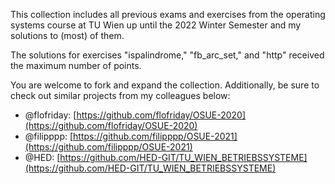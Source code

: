 This collection includes all previous exams and exercises from the operating systems course at TU Wien up until the 2022 Winter Semester and my solutions to (most) of them.

The solutions for exercises "ispalindrome," "fb_arc_set," and "http" received the maximum number of points.

You are welcome to fork and expand the collection. Additionally, be sure to check out similar projects from my colleagues below:

- @flofriday: [https://github.com/flofriday/OSUE-2020](https://github.com/flofriday/OSUE-2020)
- @filipppp: [https://github.com/filipppp/OSUE-2021](https://github.com/filipppp/OSUE-2021)
- @HED: [https://github.com/HED-GIT/TU_WIEN_BETRIEBSSYSTEME](https://github.com/HED-GIT/TU_WIEN_BETRIEBSSYSTEME)
